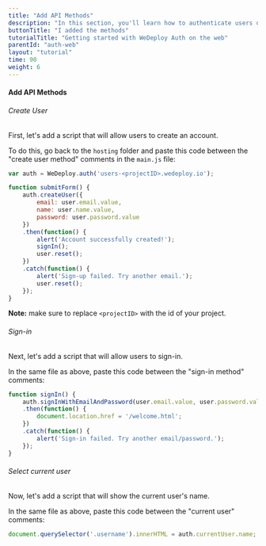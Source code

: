 ```yaml
---
title: "Add API Methods"
description: "In this section, you'll learn how to authenticate users on the web using the WeDeploy API Client."
buttonTitle: "I added the methods"
tutorialTitle: "Getting started with WeDeploy Auth on the web"
parentId: "auth-web"
layout: "tutorial"
time: 90
weight: 6
---
```


#### Add API Methods

###### Create User

First, let's add a script that will allow users to create an account.

To do this, go back to the `hosting` folder and paste this code between the "create user method" comments in the `main.js` file:

```javascript
var auth = WeDeploy.auth('users-<projectID>.wedeploy.io');

function submitForm() {
	auth.createUser({
		email: user.email.value,
		name: user.name.value,
		password: user.password.value
	})
	.then(function() {
		alert('Account successfully created!');
		signIn();
		user.reset();
	})
	.catch(function() {
		alert('Sign-up failed. Try another email.');
		user.reset();
	});
}
```

**Note:** make sure to replace `<projectID>` with the id of your project.

###### Sign-in

Next, let's add a script that will allow users to sign-in.

In the same file as above, paste this code between the "sign-in method" comments:

```javascript
function signIn() {
	auth.signInWithEmailAndPassword(user.email.value, user.password.value)
	.then(function() {
		document.location.href = '/welcome.html';
	})
	.catch(function() {
		alert('Sign-in failed. Try another email/password.');
	});
}
```

###### Select current user

Now, let's add a script that will show the current user's name.

In the same file as above, paste this code between the "current user" comments:

```javascript
document.querySelector('.username').innerHTML = auth.currentUser.name;
```
